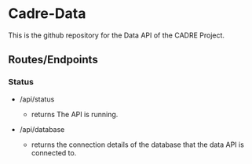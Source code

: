 # Cadre-Data

This is the github repository for the Data API of the CADRE Project.

## **Routes/Endpoints**

### **Status** 

  - /api/status
  
    - returns The API is running.
    
  - /api/database
  
    - returns the connection details of the database that the data API is connected to.
